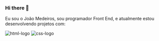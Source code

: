 ### Hi there 👋

Eu sou o João Medeiros, sou programador Front End, e atualmente estou desenvolvendo projetos com:

   <img src="https://img.shields.io/badge/HTML5-E34F26?style=for-the-badge&logo=html5&logoColor=white" alt="html-logo"/>
   <img src="https://img.shields.io/badge/CSS3-1572B6?style=for-the-badge&logo=css3&logoColor=white" alt="css-logo"/>
 
      


